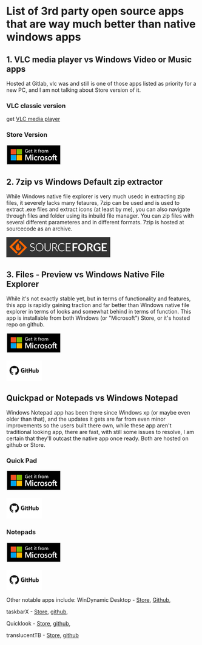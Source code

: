 # List of 3rd party open source apps that are way much better than native windows apps

## 1. VLC media player vs Windows Video or Music apps
Hosted at Gitlab, vlc was and still is one of those apps listed as priority for a new PC, and I am not talking about Store version of it.
### VLC classic version
get <a href="http://www.videolan.org/vlc/index.html">VLC media player</a>
### Store Version
<a href="https://www.microsoft.com/store/productId/9NBLGGH4VVNH"><img src="./assets/get it on store.png"></a>


## 2. 7zip vs Windows Default zip extractor
While Windows native file explorer is very much usedc in extracting zip files, it severely lacks many fetaures, 7zip can be used and is used to extract .exe files and extract icons (at least by me), you can also navigate through files and folder using its inbuild file manager. You can zip files with several different parameteres and in different formats. 7zip is hosted at sourcecode as an archive.

<a href="https://sourceforge.net/projects/sevenzip"><img height="53" src="./assets/get it on sourceforge.png" /></a>

## 3. Files - Preview vs Windows Native File Explorer
While it's not exactly stable yet, but in terms of functionality and features, this app is rapidly gaining traction and far better than Windows native file explorer in terms of looks and somewhat behind in terms of function. This app is installable from both Windows (or "Microsoft") Store, or it's hosted repo on github.

<a href="https://www.microsoft.com/store/productId/9NGHP3DX8HDX"><img src="./assets/get it on store.png"></a><br /><br /><a href="https://github.com/files-community/Files/releases"><img height="53" src="./assets/view on github.jpg"></a>

## Quickpad or Notepads vs Windows Notepad
Windows Notepad app has been there since Windows xp (or maybe even older than that), and the updates it gets are far from even minor improvements so the users built there own, while these app aren't traditional looking app, there are fast, with still some issues to resolve, I am certain that they'll outcast the native app once ready. Both are hosted on github or Store.
### Quick Pad
<a href="https://www.microsoft.com/store/productId/9PDLWQHTLSV3"><img src="./assets/get it on store.png"></a><br /><br /><a href="https://github.com/yaichenbaum/Quick-Pad/releases"><img height="53" src="./assets/view on github.jpg"></a>
### Notepads
<a href="https://www.microsoft.com/store/productId/9NHL4NSC67WM"><img src="./assets/get it on store.png"></a><br /><br /><a href="https://github.com/JasonStein/Notepads/releases"><img height="53" src="./assets/view on github.jpg"></a>

Other notable apps include:
WinDynamic Desktop - [Store](https://www.microsoft.com/store/productId/9NM8N7DQ3Z5F), [Github](https://github.com/t1m0thyj/WinDynamicDesktop/releases),

taskbarX - [Store](https://www.microsoft.com/store/productId/9PCMZ6BXK8GH), [github](https://github.com/ChrisAnd1998/TaskbarX/releases),

Quicklook - [Store](https://www.microsoft.com/store/productId/9NV4BS3L1H4S), [github](https://github.com/QL-Win/QuickLook/releases),

translucentTB - [Store](https://www.microsoft.com/store/productId/9PF4KZ2VN4W9), [github](https://github.com/TranslucentTB/TranslucentTB)
